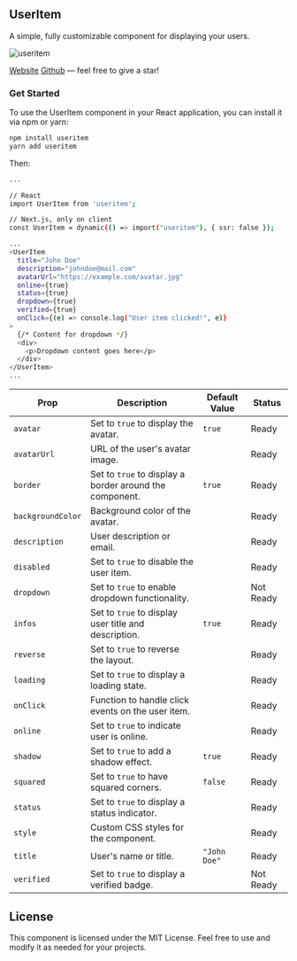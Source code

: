 ## UserItem

A simple, fully customizable component for displaying your users.

![useritem](https://www.useritem.dev/boom.png)

[Website](https://dub.sh/useritem)
[Github](https://dub.sh/useritem-github) — feel free to give a star!

### Get Started

To use the UserItem component in your React application, you can install it via npm or yarn:

```bash
npm install useritem
yarn add useritem
```

Then:

```bash
...

// React
import UserItem from 'useritem';

// Next.js, only on client
const UserItem = dynamic(() => import("useritem"), { ssr: false });

...
<UserItem
  title="John Doe"
  description="johndoe@mail.com"
  avatarUrl="https://example.com/avatar.jpg"
  online={true}
  status={true}
  dropdown={true}
  verified={true}
  onClick={(e) => console.log("User item clicked!", e)}
>
  {/* Content for dropdown */}
  <div>
    <p>Dropdown content goes here</p>
  </div>
</UserItem>
...
```

| Prop            | Description                                                             | Default Value | Status      |
|-----------------|-------------------------------------------------------------------------|---------------|-------------|
| `avatar`        | Set to `true` to display the avatar.                                    | `true`        | Ready       |
| `avatarUrl`     | URL of the user's avatar image.                                         |               | Ready       |
| `border`        | Set to `true` to display a border around the component.                 | `true`        | Ready       |
| `backgroundColor` | Background color of the avatar.                                       |               | Ready       |
| `description`   | User description or email.                                              |               | Ready       |
| `disabled`      | Set to `true` to disable the user item.                                 |               | Ready       |
| `dropdown`      | Set to `true` to enable dropdown functionality.                         |               | Not Ready   |
| `infos`         | Set to `true` to display user title and description.                    | `true`        | Ready       |
| `reverse`       | Set to `true` to reverse the layout.                                    |               | Ready       |
| `loading`       | Set to `true` to display a loading state.                               |               | Ready       |
| `onClick`       | Function to handle click events on the user item.                       |               | Ready       |
| `online`        | Set to `true` to indicate user is online.                               |               | Ready       |
| `shadow`        | Set to `true` to add a shadow effect.                                   | `true`        | Ready       |
| `squared`       | Set to `true` to have squared corners.                                  | `false`       | Ready       |
| `status`        | Set to `true` to display a status indicator.                            |               | Ready       |
| `style`         | Custom CSS styles for the component.                                    |               | Ready       |
| `title`         | User's name or title.                                                   | `"John Doe"`  | Ready       |
| `verified`      | Set to `true` to display a verified badge.                              |               | Not Ready   |

## License
This component is licensed under the MIT License. Feel free to use and modify it as needed for your projects.